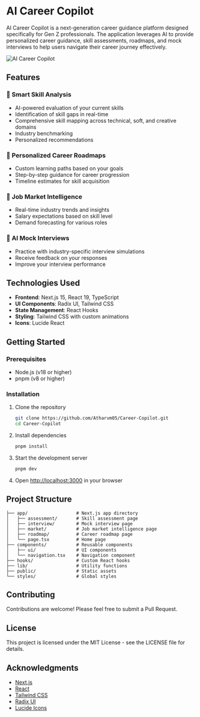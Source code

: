 # AI Career Copilot

AI Career Copilot is a next-generation career guidance platform designed specifically for Gen Z professionals. The application leverages AI to provide personalized career guidance, skill assessments, roadmaps, and mock interviews to help users navigate their career journey effectively.

![AI Career Copilot](./public/placeholder-logo.svg)

## Features

### 🧠 Smart Skill Analysis
- AI-powered evaluation of your current skills
- Identification of skill gaps in real-time
- Comprehensive skill mapping across technical, soft, and creative domains
- Industry benchmarking
- Personalized recommendations

### 🎯 Personalized Career Roadmaps
- Custom learning paths based on your goals
- Step-by-step guidance for career progression
- Timeline estimates for skill acquisition

### 💼 Job Market Intelligence
- Real-time industry trends and insights
- Salary expectations based on skill level
- Demand forecasting for various roles

### 🤖 AI Mock Interviews
- Practice with industry-specific interview simulations
- Receive feedback on your responses
- Improve your interview performance

## Technologies Used

- **Frontend**: Next.js 15, React 19, TypeScript
- **UI Components**: Radix UI, Tailwind CSS
- **State Management**: React Hooks
- **Styling**: Tailwind CSS with custom animations
- **Icons**: Lucide React

## Getting Started

### Prerequisites

- Node.js (v18 or higher)
- pnpm (v8 or higher)

### Installation

1. Clone the repository
   ```bash
   git clone https://github.com/Atharvm05/Career-Copilot.git
   cd Career-Copilot
   ```

2. Install dependencies
   ```bash
   pnpm install
   ```

3. Start the development server
   ```bash
   pnpm dev
   ```

4. Open [http://localhost:3000](http://localhost:3000) in your browser

## Project Structure

```
├── app/                  # Next.js app directory
│   ├── assessment/       # Skill assessment page
│   ├── interview/        # Mock interview page
│   ├── market/           # Job market intelligence page
│   ├── roadmap/          # Career roadmap page
│   └── page.tsx          # Home page
├── components/           # Reusable components
│   ├── ui/               # UI components
│   └── navigation.tsx    # Navigation component
├── hooks/                # Custom React hooks
├── lib/                  # Utility functions
├── public/               # Static assets
└── styles/               # Global styles
```

## Contributing

Contributions are welcome! Please feel free to submit a Pull Request.

## License

This project is licensed under the MIT License - see the LICENSE file for details.

## Acknowledgments

- [Next.js](https://nextjs.org/)
- [React](https://reactjs.org/)
- [Tailwind CSS](https://tailwindcss.com/)
- [Radix UI](https://www.radix-ui.com/)
- [Lucide Icons](https://lucide.dev/)
